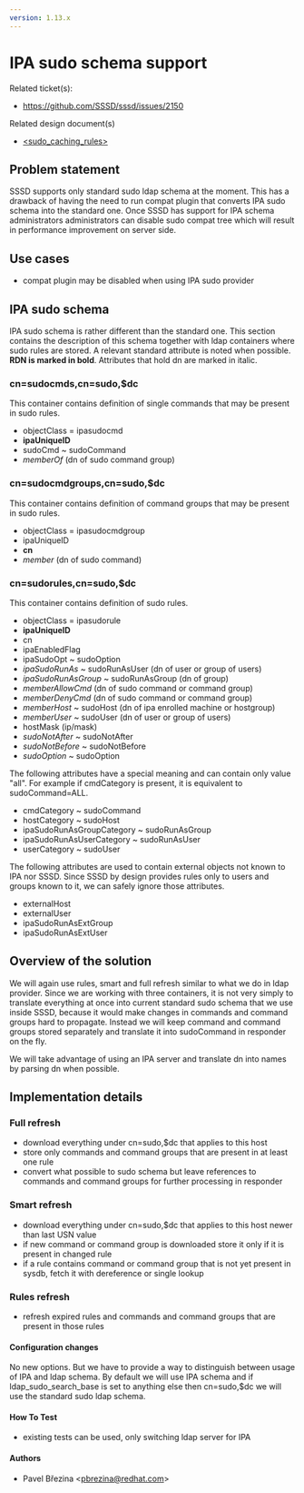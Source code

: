 ```yaml
---
version: 1.13.x
---
```


# IPA sudo schema support

Related ticket(s):

  - <https://github.com/SSSD/sssd/issues/2150>

Related design document(s)

  - [<sudo_caching_rules>](sudo_caching_rules.md)

## Problem statement

SSSD supports only standard sudo ldap schema at the moment. This has a drawback of having the need to run compat plugin that converts IPA sudo schema into the standard one. Once SSSD has support for IPA schema administrators administrators can disable sudo compat tree which will result in performance improvement on server side.

## Use cases

  - compat plugin may be disabled when using IPA sudo provider

## IPA sudo schema

IPA sudo schema is rather different than the standard one. This section contains the description of this schema together with ldap containers where sudo rules are stored. A relevant standard attribute is noted when possible. **RDN is marked in bold**. Attributes that hold dn are marked in italic.

### cn=sudocmds,cn=sudo,$dc

This container contains definition of single commands that may be present in sudo rules.

  - objectClass = ipasudocmd
  - **ipaUniqueID**
  - sudoCmd ~ sudoCommand
  - *memberOf* (dn of sudo command group)

### cn=sudocmdgroups,cn=sudo,$dc

This container contains definition of command groups that may be present in sudo rules.

  - objectClass = ipasudocmdgroup
  - ipaUniqueID
  - **cn**
  - *member* (dn of sudo command)

### cn=sudorules,cn=sudo,$dc

This container contains definition of sudo rules.

  - objectClass = ipasudorule
  - **ipaUniqueID**
  - cn
  - ipaEnabledFlag
  - ipaSudoOpt ~ sudoOption
  - *ipaSudoRunAs* ~ sudoRunAsUser (dn of user or group of users)
  - *ipaSudoRunAsGroup* ~ sudoRunAsGroup (dn of group)
  - *memberAllowCmd* (dn of sudo command or command group)
  - *memberDenyCmd* (dn of sudo command or command group)
  - *memberHost* ~ sudoHost (dn of ipa enrolled machine or hostgroup)
  - *memberUser* ~ sudoUser (dn of user or group of users)
  - hostMask (ip/mask)
  - *sudoNotAfter* ~ sudoNotAfter
  - *sudoNotBefore* ~ sudoNotBefore
  - *sudoOption* ~ sudoOption

The following attributes have a special meaning and can contain only value "all". For example if cmdCategory is present, it is equivalent to sudoCommand=ALL.

  - cmdCategory ~ sudoCommand
  - hostCategory ~ sudoHost
  - ipaSudoRunAsGroupCategory ~ sudoRunAsGroup
  - ipaSudoRunAsUserCategory ~ sudoRunAsUser
  - userCategory ~ sudoUser

The following attributes are used to contain external objects not known to IPA nor SSSD. Since SSSD by design provides rules only to users and groups known to it, we can safely ignore those attributes.

  - externalHost
  - externalUser
  - ipaSudoRunAsExtGroup
  - ipaSudoRunAsExtUser

## Overview of the solution

We will again use rules, smart and full refresh similar to what we do in ldap provider. Since we are working with three containers, it is not very simply to translate everything at once into current standard sudo schema that we use inside SSSD, because it would make changes in commands and command groups hard to propagate. Instead we will keep command and command groups stored separately and translate it into sudoCommand in responder on the fly.

We will take advantage of using an IPA server and translate dn into names by parsing dn when possible.

## Implementation details

### Full refresh

  - download everything under cn=sudo,$dc that applies to this host
  - store only commands and command groups that are present in at least one rule
  - convert what possible to sudo schema but leave references to commands and command groups for further processing in responder

### Smart refresh

  - download everything under cn=sudo,$dc that applies to this host newer than last USN value
  - if new command or command group is downloaded store it only if it is present in changed rule
  - if a rule contains command or command group that is not yet present in sysdb, fetch it with dereference or single lookup

### Rules refresh

  - refresh expired rules and commands and command groups that are present in those rules

#### Configuration changes

No new options. But we have to provide a way to distinguish between usage of IPA and ldap schema. By default we will use IPA schema and if ldap_sudo_search_base is set to anything else then cn=sudo,$dc we will use the standard sudo ldap schema.

#### How To Test

  - existing tests can be used, only switching ldap server for IPA

#### Authors

  - Pavel Březina \<pbrezina@redhat.com\>
